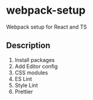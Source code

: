 # webpack-setup

Webpack setup for React and TS

## Description

1. Install packages
2. Add Editor config
3. CSS modules
4. ES Lint
5. Style Lint
6. Prettier
